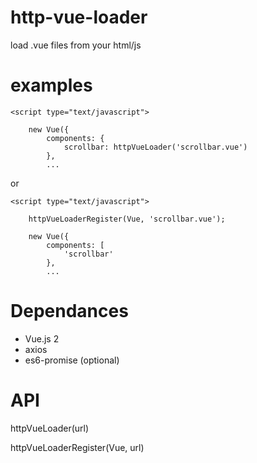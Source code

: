 # http-vue-loader
load .vue files from your html/js

# examples

```
<script type="text/javascript">

	new Vue({
		components: {
			scrollbar: httpVueLoader('scrollbar.vue')
		},
		...
```

or

```
<script type="text/javascript">

	httpVueLoaderRegister(Vue, 'scrollbar.vue');

	new Vue({
		components: [
			'scrollbar'
		},
		...
```


# Dependances
* Vue.js 2
* axios
* es6-promise (optional)


# API

httpVueLoader(url)




httpVueLoaderRegister(Vue, url)
